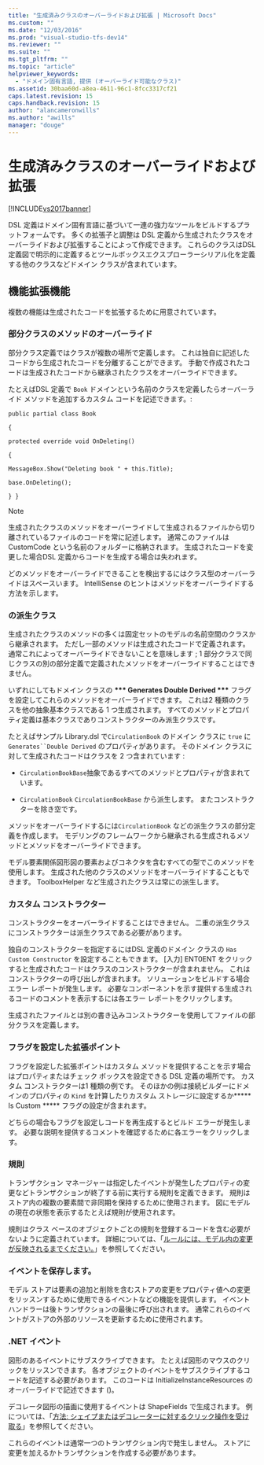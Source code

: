 ```yaml
---
title: "生成済みクラスのオーバーライドおよび拡張 | Microsoft Docs"
ms.custom: ""
ms.date: "12/03/2016"
ms.prod: "visual-studio-tfs-dev14"
ms.reviewer: ""
ms.suite: ""
ms.tgt_pltfrm: ""
ms.topic: "article"
helpviewer_keywords: 
  - "ドメイン固有言語, 提供 (オーバーライド可能なクラス)"
ms.assetid: 30baa60d-a8ea-4611-96c1-8fcc3317cf21
caps.latest.revision: 15
caps.handback.revision: 15
author: "alancameronwills"
ms.author: "awills"
manager: "douge"
---
```

# 生成済みクラスのオーバーライドおよび拡張
[!INCLUDE[vs2017banner](../code-quality/includes/vs2017banner.md)]

DSL 定義はドメイン固有言語に基づいて一連の強力なツールをビルドするプラットフォームです。  多くの拡張子と調整は DSL 定義から生成されたクラスをオーバーライドおよび拡張することによって作成できます。  これらのクラスはDSL 定義図で明示的に定義するとツールボックスエクスプローラーシリアル化を定義する他のクラスなどドメイン クラスが含まれています。  
  
## 機能拡張機能  
 複数の機能は生成されたコードを拡張するために用意されています。  
  
### 部分クラスのメソッドのオーバーライド  
 部分クラス定義ではクラスが複数の場所で定義します。  これは独自に記述したコードから生成されたコードを分離することができます。  手動で作成されたコードは生成されたコードから継承されたクラスをオーバーライドできます。  
  
 たとえばDSL 定義で `Book` ドメインという名前のクラスを定義したらオーバーライド メソッドを追加するカスタム コードを記述できます。:  
  
 `public partial class Book`  
  
 `{`  
  
 `protected override void OnDeleting()`  
  
 `{`  
  
 `MessageBox.Show("Deleting book " + this.Title);`  
  
 `base.OnDeleting();`  
  
 `} }`  
  
> [!NOTE]
>  生成されたクラスのメソッドをオーバーライドして生成されるファイルから切り離されているファイルのコードを常に記述します。  通常このファイルは CustomCode という名前のフォルダーに格納されます。  生成されたコードを変更した場合DSL 定義からコードを生成する場合は失われます。  
  
 どのメソッドをオーバーライドできることを検出するにはクラス型のオーバーライドはスペースいます。  IntelliSense のヒントはメソッドをオーバーライドする方法を示します。  
  
### の派生クラス  
 生成されたクラスのメソッドの多くは固定セットのモデルの名前空間のクラスから継承されます。  ただし一部のメソッドは生成されたコードで定義されます。  通常これによってオーバーライドできないことを意味します ; 1 部分クラスで同じクラスの別の部分定義で定義されたメソッドをオーバーライドすることはできません。  
  
 いずれにしてもドメイン クラスの **\*\*\* Generates Double Derived \*\*\*** フラグを設定してこれらのメソッドをオーバーライドできます。  これは2 種類のクラスを他の抽象基本クラスである 1 つ生成されます。  すべてのメソッドとプロパティ定義は基本クラスでありコンストラクターのみ派生クラスです。  
  
 たとえばサンプル Library.dsl で`CirculationBook` のドメイン クラスに `true` に `Generates``Double Derived` のプロパティがあります。  そのドメイン クラスに対して生成されたコードはクラスを 2 つ含まれています :  
  
-   `CirculationBookBase`抽象であるすべてのメソッドとプロパティが含まれています。  
  
-   `CirculationBook` `CirculationBookBase` から派生します。  またコンストラクターを除き空です。  
  
 メソッドをオーバーライドするには`CirculationBook` などの派生クラスの部分定義を作成します。  モデリングのフレームワークから継承される生成されるメソッドとメソッドをオーバーライドできます。  
  
 モデル要素関係図形図の要素およびコネクタを含むすべての型でこのメソッドを使用します。  生成された他のクラスのメソッドをオーバーライドすることもできます。  ToolboxHelper など生成されたクラスは常にの派生します。  
  
### カスタム コンストラクター  
 コンストラクターをオーバーライドすることはできません。  二重の派生クラスにコンストラクターは派生クラスである必要があります。  
  
 独自のコンストラクターを指定するにはDSL 定義のドメイン クラスの `Has Custom Constructor` を設定することもできます。  \[入力\] ENT0ENT をクリックすると生成されたコードはクラスのコンストラクターが含まれません。  これはコンストラクターの呼び出しが含まれます。  ソリューションをビルドする場合エラー レポートが発生します。  必要なコンポーネントを示す提供する生成されるコードのコメントを表示するには各エラー レポートをクリックします。  
  
 生成されたファイルとは別の書き込みコンストラクターを使用してファイルの部分クラスを定義します。  
  
### フラグを設定した拡張ポイント  
 フラグを設定した拡張ポイントはカスタム メソッドを提供することを示す場合はプロパティまたはチェック ボックスを設定できる DSL 定義の場所です。  カスタム コンストラクターは1 種類の例です。  そのほかの例は接続ビルダーにドメインのプロパティの `Kind` を計算したりカスタム ストレージに設定するか**\*\*\* Is Custom \*\*\*** フラグの設定が含まれます。  
  
 どちらの場合もフラグを設定しコードを再生成するとビルド エラーが発生します。  必要な説明を提供するコメントを確認するために各エラーをクリックします。  
  
### 規則  
 トランザクション マネージャーは指定したイベントが発生したプロパティの変更などトランザクションが終了する前に実行する規則を定義できます。  規則はストア内の複数の要素間で非同期を保持するために使用されます。  図にモデルの現在の状態を表示するたとえば規則が使用されます。  
  
 規則はクラス ベースのオブジェクトごとの規則を登録するコードを含む必要がないように定義されています。  詳細については、「[ルールには、モデル内の変更が反映されるまでください。](../modeling/rules-propagate-changes-within-the-model.md)」を参照してください。  
  
### イベントを保存します。  
 モデル ストアは要素の追加と削除を含むストアの変更をプロパティ値への変更をリッスンするために使用できるイベントなどの機能を提供します。  イベント ハンドラーは後トランザクションの最後に呼び出されます。  通常これらのイベントがストアの外部のリソースを更新するために使用されます。  
  
### .NET イベント  
 図形のあるイベントにサブスクライブできます。  たとえば図形のマウスのクリックをリッスンできます。  各オブジェクトのイベントをサブスクライブするコードを記述する必要があります。  このコードは InitializeInstanceResources のオーバーライドで記述できます \(\)。  
  
 デコレータ図形の描画に使用するイベントは ShapeFields で生成されます。  例については、「[方法: シェイプまたはデコレーターに対するクリック操作を受け取る](../Topic/How%20to:%20Intercept%20a%20Click%20on%20a%20Shape%20or%20Decorator.md)」を参照してください。  
  
 これらのイベントは通常一つのトランザクション内で発生しません。  ストアに変更を加えるかトランザクションを作成する必要があります。